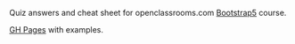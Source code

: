 Quiz answers and cheat sheet for openclassrooms.com [Bootstrap5](https://openclassrooms.com/en/courses/7542506-creez-des-sites-web-responsives-avec-bootstrap-5) course.

[GH Pages](https://reregaga.github.io/OC-7542506-bootstrap5/) with examples.